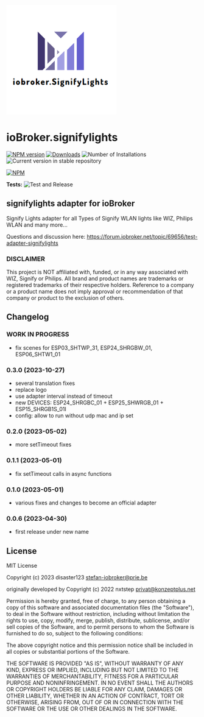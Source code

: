 ![Logo](admin/signifylights.png)
# ioBroker.signifylights

[![NPM version](https://img.shields.io/npm/v/iobroker.signifylights.svg)](https://www.npmjs.com/package/iobroker.signifylights)
[![Downloads](https://img.shields.io/npm/dm/iobroker.signifylights.svg)](https://www.npmjs.com/package/iobroker.signifylights)
![Number of Installations](https://iobroker.live/badges/signifylights-installed.svg)
![Current version in stable repository](https://iobroker.live/badges/signifylights-stable.svg)

[![NPM](https://nodei.co/npm/iobroker.signifylights.png?downloads=true)](https://nodei.co/npm/iobroker.signifylights/)

**Tests:** ![Test and Release](https://github.com/disaster123/ioBroker.signifylights/workflows/Test%20and%20Release/badge.svg)

## signifylights adapter for ioBroker

Signify Lights adapter for all Types of Signify WLAN lights like WIZ, Philips WLAN and many more...

Questions and discussion here: https://forum.iobroker.net/topic/69656/test-adapter-signifylights

### DISCLAIMER

This project is NOT affiliated with, funded, or in any way associated with WIZ, Signify
or Philips. All brand and product names are trademarks or registered trademarks of their respective holders. 
Reference to a company or a product name does not imply approval or recommendation of 
that company or product to the exclusion of others.

## Changelog
### **WORK IN PROGRESS**
* fix scenes for ESP03_SHTWP_31, ESP24_SHRGBW_01, ESP06_SHTW1_01

### 0.3.0 (2023-10-27)
* several translation fixes
* replace logo
* use adapter interval instead of timeout
* new DEVICES: ESP24_SHRGBC_01 + ESP25_SHWRGB_01 + ESP15_SHRGB1S_01I
* config: allow to run without udp mac and ip set

### 0.2.0 (2023-05-02)
* more setTimeout fixes

### 0.1.1 (2023-05-01)
* fix setTimeout calls in async functions

### 0.1.0 (2023-05-01)
* various fixes and changes to become an official adapter

### 0.0.6 (2023-04-30)
* first release under new name

## License
MIT License

Copyright (c) 2023 disaster123 <stefan-iobroker@prie.be>

originally developed by Copyright (c) 2022 nxtstep <privat@konzeptplus.net>

Permission is hereby granted, free of charge, to any person obtaining a copy
of this software and associated documentation files (the "Software"), to deal
in the Software without restriction, including without limitation the rights
to use, copy, modify, merge, publish, distribute, sublicense, and/or sell
copies of the Software, and to permit persons to whom the Software is
furnished to do so, subject to the following conditions:

The above copyright notice and this permission notice shall be included in all
copies or substantial portions of the Software.

THE SOFTWARE IS PROVIDED "AS IS", WITHOUT WARRANTY OF ANY KIND, EXPRESS OR
IMPLIED, INCLUDING BUT NOT LIMITED TO THE WARRANTIES OF MERCHANTABILITY,
FITNESS FOR A PARTICULAR PURPOSE AND NONINFRINGEMENT. IN NO EVENT SHALL THE
AUTHORS OR COPYRIGHT HOLDERS BE LIABLE FOR ANY CLAIM, DAMAGES OR OTHER
LIABILITY, WHETHER IN AN ACTION OF CONTRACT, TORT OR OTHERWISE, ARISING FROM,
OUT OF OR IN CONNECTION WITH THE SOFTWARE OR THE USE OR OTHER DEALINGS IN THE
SOFTWARE.
